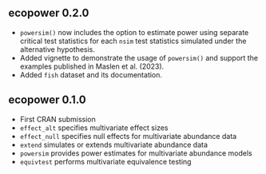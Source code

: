 ## ecopower 0.2.0
* `powersim()` now includes the option to estimate power using separate critical test statistics for each `nsim` test statistics simulated under the alternative hypothesis.
* Added vignette to demonstrate the usage of `powersim()` and support the examples published in Maslen et al. (2023).
* Added `fish` dataset and its documentation.

## ecopower 0.1.0
* First CRAN submission
* `effect_alt` specifies multivariate effect sizes
* `effect_null` specifies null effects for multivariate abundance data
* `extend` simulates or extends multivariate abundance data
* `powersim` provides power estimates for multivariate abundance models
* `equivtest` performs multivariate equivalence testing
